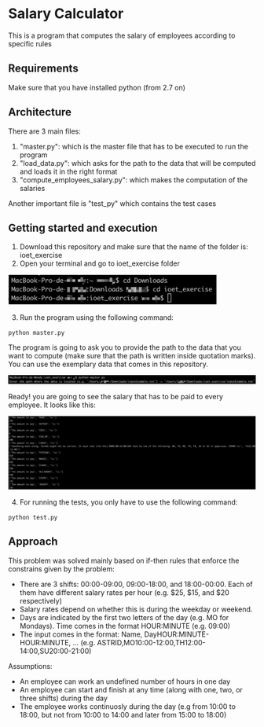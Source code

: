 # Salary Calculator
This is a program that computes the salary of employees according to specific rules

## Requirements
Make sure that you have installed python (from 2.7 on)

## Architecture 
There are 3 main files:
1. "master.py": which is the master file that has to be executed to run the program
2. "load_data.py": which asks for the path to the data that will be computed and loads it in the right format
3. "compute_employees_salary.py": which makes the computation of the salaries

Another important file is "test_py" which contains the test cases 

## Getting started and execution
1. Download this repository and make sure that the name of the folder is: ioet_exercise
2. Open your terminal and go to ioet_exercise folder

![alt text](https://github.com/EvyW/ioet_exercise/blob/master/docs/images/Imagen%201.png)

3. Run the program using the following command:
```
python master.py
```
The program is going to ask you to provide the path to the data that you want to compute (make sure that the path is written inside quotation marks). You can use the exemplary data that comes in this repository. 

![alt text](https://github.com/EvyW/ioet_exercise/blob/master/docs/images/Imagen%202.png)

Ready! you are going to see the salary that has to be paid to every employee. It looks like this:

![alt text](https://github.com/EvyW/ioet_exercise/blob/master/docs/images/Imagen%203.png)

4. For running the tests, you only have to use the following command:
```
python test.py
```

## Approach 

This problem was solved mainly based on if-then rules that enforce the constrains given by the problem:
- There are 3 shifts: 00:00-09:00, 09:00-18:00, and 18:00-00:00. Each of them have different salary rates per hour (e.g. $25, $15, and $20 respectively)
- Salary rates depend on whether this is during the weekday or weekend.
- Days are indicated by the first two letters of the day (e.g. MO for Mondays). Time comes in the format HOUR:MINUTE (e.g. 09:00)
- The input comes in the format: Name, DayHOUR:MINUTE-HOUR:MINUTE, ... (e.g. ASTRID,MO10:00-12:00,TH12:00-14:00,SU20:00-21:00)

Assumptions:
- An employee can work an undefined number of hours in one day
- An employee can start and finish at any time (along with one, two, or three shifts) during the day
- The employee works continuosly during the day (e.g from 10:00 to 18:00, but not from 10:00 to 14:00 and later from 15:00 to 18:00)

